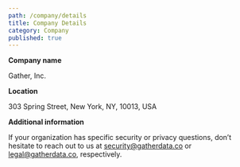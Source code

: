 ```yaml
---
path: /company/details
title: Company Details
category: Company
published: true
---
```


**Company name**

Gather, Inc.

**Location**

303 Spring Street, New York, NY, 10013, USA

**Additional information**

If your organization has specific security or privacy questions, don’t hesitate to reach out to us at security@gatherdata.co or legal@gatherdata.co, respectively.
